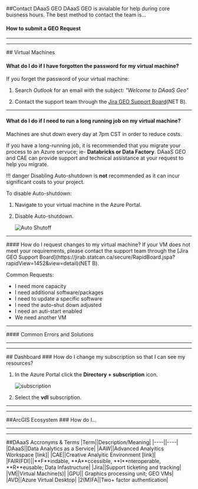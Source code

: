 ##Contact DAaaS GEO
DAaaS GEO is avialable for help during core buisness hours.  The best method to contact the team is...
#### How to submit a GEO Request
<hr>
<hr>
## Virtual Machines

#### What do I do if I have forgotten the password for my virtual machine?
If you forget the password of your virtual machine:

1. Search *Outlook* for an email with the subject: *"Welcome to DAaaS Geo"* 

2. Contact the support team through the [Jira GEO Support Board](https://jirab.statcan.ca/secure/RapidBoard.jspa?rapidView=1452&view=detail)(NET B).

<hr>

#### What do I do if I need to run a long running job on my virtual machine?
Machines are shut down every day at 7pm CST in order to reduce costs. 

If you have a long-running job, it is recommended that you migrate your process to an Azure servuce; ie- **Databricks or Data Factory**. DAaaS GEO and CAE can provide support and technical assistance at your request to help you migrate.

!!! danger
    Disabling Auto-shutdown is **not** recommended as it can incur significant costs to your project.  

To disable Auto-shutdown:  

1. Navigate to your virtual machine in the Azure Portal.

2. Disable Auto-shutdown.  

    ![Auto Shutoff](images/VirtualMachineAutoShutoff.png)  
<hr>
#### How do I request changes to my virtual machine?
If your VM does not meet your requirements, please contact the support team through the [Jira GEO Support Board](https://jirab.statcan.ca/secure/RapidBoard.jspa?rapidView=1452&view=detail)(NET B).

Common Requests:

- I need more capacity
- I need additional software/packages
- I need to update a specific software
- I need the auto-shut down adjusted
- I need an auti-start enabled
- We need another VM

<hr>
#### Common Errors and Solutions
<hr>
<hr>
## Dashboard
### How do I change my subscription so that I can see my resources?

1. In the Azure Portal click the **Directory + subscription** icon.

    ![subscription](images/img.png)

2. Select the **vdl** subscription.
<hr>
<hr>
##ArcGIS Ecosystem
### How do I...

<hr>
<hr>
##DAaaS Accronyms & Terms
|Term||Description/Meaning|
|----||----|
|DAaaS||Data Analytics as a Service|
|AAW||Advanced Analyitics Workspace [link]|
|CAE||Creative Analyitic Environment [link]|
|FAIR(FDI)||**F**indable, **A**ccessible, **I**nteroperable, **R**eusable; Data Infastructure|
|Jira||Support ticketing and tracking|
|VM||Virtual Machine(s)|
|GPU|| Graphics processing unit; GEO VMs|
|AVD||Azure Virtual Desktop|
|2(M)FA||Two+ factor authentication|